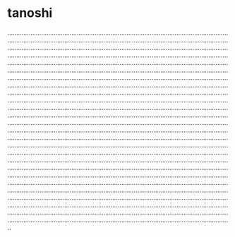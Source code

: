# tanoshi
..........................................................................................................................................................................................................................................................................................................................................................................................................................................................................................................................................................................................................................................................................................................................................................................................................................................................................................................................................................................................................................................................................................................................................................................................................................................................................................................................................................................................................................................................................................................................................................................................................................................................................................................................................................................................................................................................................................................................................................................................................................................................................................................................................................................................................................................................................................................................................................................................................................................................................................................................................................................................................................................................................................................................................................................................................................................................................................................................................................................................................................................................................................................................................................................................................................................................................................................................................................